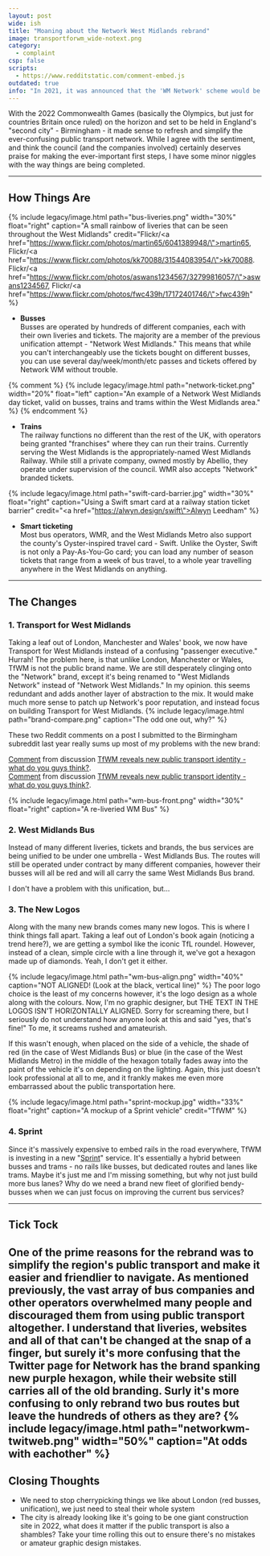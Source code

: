 ```yaml
---
layout: post
wide: ish
title: "Moaning about the Network West Midlands rebrand"
image: transportforwm_wide-notext.png
category:
  - complaint
csp: false
scripts:
  - https://www.redditstatic.com/comment-embed.js
outdated: true
info: "In 2021, it was announced that the 'WM Network' scheme would be phased out in favour of using TfWM as the public-facing brand."
---
```


With the 2022 Commonwealth Games (basically the Olympics, but just for countries Britain once ruled) on the horizon and set to be held in England's "second city" - Birmingham - it made sense to refresh and simplify the ever-confusing public transport network. While I agree with the sentiment, and think the council (and the companies involved) certainly deserves praise for making the ever-important first steps, I have some minor niggles with the way things are being completed.

---

## How Things Are
{% include legacy/image.html path="bus-liveries.png" width="30%" float="right" caption="A small rainbow of liveries that can be seen throughout the West Midlands" credit="Flickr/<a href=\"https://www.flickr.com/photos/martin65/6041389948/\">martin65</a>, Flickr/<a href=\"https://www.flickr.com/photos/kk70088/31544083954/\">kk70088</a>. Flickr/<a href=\"https://www.flickr.com/photos/aswans1234567/32799816057/\">aswans1234567</a>, Flickr/<a href=\"https://www.flickr.com/photos/fwc439h/17172401746/\">fwc439h</a>" %}

- **Busses**  
    Busses are operated by hundreds of different companies, each with their own liveries and tickets. The majority are a member of the previous unification attempt - "Network West Midlands." This means that while you can't interchangeably use the tickets bought on different busses, you can use several day/week/month/etc passes and tickets offered by Network WM without trouble.

{% comment %}
  {% include legacy/image.html path="network-ticket.png" width="20%" float="left" caption="An example of a Network West Midlands day ticket, valid on busses, trains and trams within the West Midlands area." %}
{% endcomment %}

- **Trains**  
   The railway functions no different than the rest of the UK, with operators being granted "franchises" where they can run their trains. Currently serving the West Midlands is the appropriately-named West Midlands Railway. While still a private company, owned mostly by Abellio, they operate under supervision of the council. WMR also accepts "Network" branded tickets.

{% include legacy/image.html path="swift-card-barrier.jpg" width="30%" float="right" caption="Using a Swift smart card at a railway station ticket barrier" credit="<a href=\"https://alwyn.design/swift\">Alwyn Leedham</a>" %}
- **Smart ticketing**  
   Most bus operators, WMR,  and the West Midlands Metro also support the county's Oyster-inspired travel card - Swift. Unlike the Oyster, Swift is not only a Pay-As-You-Go card; you can load any number of season tickets that range from a week of bus travel, to a whole year travelling anywhere in the West Midlands on anything.

---

## The Changes

### 1. Transport for West Midlands
Taking a leaf out of London, Manchester and Wales' book, we now have Transport for West Midlands instead of a confusing "passenger executive." Hurrah! The problem here, is that unlike London, Manchester or Wales, TfWM is not the public brand name. We are still desperately clinging onto the "Network"  brand, except it's being renamed to "West Midlands Network" instead of "Network West Midlands." In my opinion. this seems redundant and adds another layer of abstraction to the mix. It would make much more sense to patch up Network's poor reputation, and instead focus on building Transport for West Midlands.
{% include legacy/image.html path="brand-compare.png" caption="The odd one out, why?" %}

These two Reddit comments on a post I submitted to the Birmingham subreddit last year really sums up most of my problems with the new brand:
<div class="reddit-embed" data-embed-media="www.redditmedia.com" data-embed-parent="false" data-embed-live="false" data-embed-uuid="62bce3a3-19a3-40e1-8d27-69b3f03c7153" data-embed-created="2019-07-19T09:31:33.114Z"><a href="https://www.reddit.com/r/brum/comments/90ph0p/tfwm_reveals_new_public_transport_identity_what/e2s7cex/">Comment</a> from discussion <a href="https://www.reddit.com/r/brum/comments/90ph0p/tfwm_reveals_new_public_transport_identity_what/">TfWM reveals new public transport identity - what do you guys think?</a>.</div>
<div class="reddit-embed" data-embed-media="www.redditmedia.com" data-embed-parent="false" data-embed-live="false" data-embed-uuid="75d73265-e96f-4623-bbb4-303feec40c9d" data-embed-created="2019-07-19T09:35:41.582Z"><a href="https://www.reddit.com/r/brum/comments/90ph0p/tfwm_reveals_new_public_transport_identity_what/e2xmvgq/">Comment</a> from discussion <a href="https://www.reddit.com/r/brum/comments/90ph0p/tfwm_reveals_new_public_transport_identity_what/">TfWM reveals new public transport identity - what do you guys think?</a>.</div>

{% include legacy/image.html path="wm-bus-front.png" width="30%" float="right" caption="A re-liveried WM Bus" %}
### 2. West Midlands Bus
Instead of many different liveries, tickets and brands, the bus services are being unified to be under one umbrella - West Midlands Bus. The routes will still be operated under contract by many different companies, however their busses will all be red and will all carry the same West Midlands Bus brand.



I don't have a problem with this unification, but...

### 3. The New Logos
Along with the many new brands comes many new logos. This is where I think things fall apart. Taking a leaf out of London's book again (noticing a trend here?), we are getting a symbol like the iconic TfL roundel. However, instead of a clean, simple circle with a line through it, we've got a hexagon made up of diamonds. Yeah, I don't get it either.

{% include legacy/image.html path="wm-bus-align.png" width="40%" caption="NOT ALIGNED! (Look at the black, vertical line)" %}
The poor logo choice is the least of my concerns however, it's the logo design as a whole along with the colours. Now, I'm no graphic designer, but THE TEXT IN THE LOGOS ISN'T HORIZONTALLY ALIGNED. Sorry for screaming there, but I seriously do not understand how anyone look at this and said "yes, that's fine!" To me, it screams rushed and amateurish.

If this wasn't enough, when placed on the side of a vehicle, the shade of red (in the case of West Midlands Bus) or blue (in the case of the West Midlands Metro) in the middle of the hexagon totally fades away into the paint of the vehicle it's on depending on the lighting. Again, this just doesn't look professional at all to me, and it frankly makes me even more embarrassed about the public transportation here.

{% include legacy/image.html path="sprint-mockup.jpg" width="33%" float="right" caption="A mockup of a Sprint vehicle" credit="TfWM" %}
### 4. Sprint
Since it's massively expensive to embed rails in the road everywhere, TfWM is investing in a new "[Sprint](https://www.tfwm.org.uk/development/sprint/)" service. It's essentially a hybrid between busses and trams - no rails like busses, but dedicated routes and lanes like trams. Maybe it's just me and I'm missing something, but why not just build more bus lanes? Why do we need a brand new fleet of glorified bendy-busses when we can just focus on improving the current bus services?
<!-- Sprint mock-up pressrelease photo -->

---

## Tick Tock
One of the prime reasons for the rebrand was to simplify the region's public transport and make it easier and friendlier to navigate. As mentioned previously, the vast array of bus companies and other operators overwhelmed many people and discouraged them from using public transport altogether. I understand that liveries, websites and all of that can't be changed at the snap of a finger, but surely it's more confusing that the Twitter page for Network has the brand spanking new purple hexagon, while their website still carries all of the old branding. Surly it's more confusing to only rebrand two bus routes but leave the hundreds of others as they are?
{% include legacy/image.html path="networkwm-twitweb.png" width="50%" caption="At odds with eachother" %}
---

## Closing Thoughts
- We need to stop cherrypicking things we like about London (red busses, unification), we just need to steal their whole system
- The city is already looking like it's going to be one giant construction site in 2022, what does it matter if the public transport is also a shambles? Take your time rolling this out to ensure there's no mistakes or amateur graphic design mistakes.
